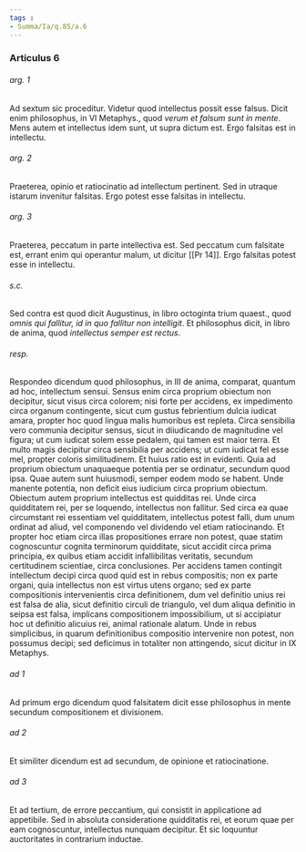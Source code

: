```yaml
---
tags : 
- Summa/Ia/q.85/a.6
---
```


### Articulus 6

###### arg. 1
Ad sextum sic proceditur. Videtur quod intellectus possit esse falsus. Dicit enim philosophus, in VI Metaphys., quod *verum et falsum sunt in mente*. Mens autem et intellectus idem sunt, ut supra dictum est. Ergo falsitas est in intellectu.

###### arg. 2
Praeterea, opinio et ratiocinatio ad intellectum pertinent. Sed in utraque istarum invenitur falsitas. Ergo potest esse falsitas in intellectu.

###### arg. 3
Praeterea, peccatum in parte intellectiva est. Sed peccatum cum falsitate est, errant enim qui operantur malum, ut dicitur [[Pr 14]]. Ergo falsitas potest esse in intellectu.

###### s.c.
Sed contra est quod dicit Augustinus, in libro octoginta trium quaest., quod *omnis qui fallitur, id in quo fallitur non intelligit*. Et philosophus dicit, in libro de anima, quod *intellectus semper est rectus*.

###### resp.
Respondeo dicendum quod philosophus, in III de anima, comparat, quantum ad hoc, intellectum sensui. Sensus enim circa proprium obiectum non decipitur, sicut visus circa colorem; nisi forte per accidens, ex impedimento circa organum contingente, sicut cum gustus febrientium dulcia iudicat amara, propter hoc quod lingua malis humoribus est repleta. Circa sensibilia vero communia decipitur sensus, sicut in diiudicando de magnitudine vel figura; ut cum iudicat solem esse pedalem, qui tamen est maior terra. Et multo magis decipitur circa sensibilia per accidens; ut cum iudicat fel esse mel, propter coloris similitudinem. Et huius ratio est in evidenti. Quia ad proprium obiectum unaquaeque potentia per se ordinatur, secundum quod ipsa. Quae autem sunt huiusmodi, semper eodem modo se habent. Unde manente potentia, non deficit eius iudicium circa proprium obiectum. Obiectum autem proprium intellectus est quidditas rei. Unde circa quidditatem rei, per se loquendo, intellectus non fallitur. Sed circa ea quae circumstant rei essentiam vel quidditatem, intellectus potest falli, dum unum ordinat ad aliud, vel componendo vel dividendo vel etiam ratiocinando. Et propter hoc etiam circa illas propositiones errare non potest, quae statim cognoscuntur cognita terminorum quidditate, sicut accidit circa prima principia, ex quibus etiam accidit infallibilitas veritatis, secundum certitudinem scientiae, circa conclusiones. Per accidens tamen contingit intellectum decipi circa quod quid est in rebus compositis; non ex parte organi, quia intellectus non est virtus utens organo; sed ex parte compositionis intervenientis circa definitionem, dum vel definitio unius rei est falsa de alia, sicut definitio circuli de triangulo, vel dum aliqua definitio in seipsa est falsa, implicans compositionem impossibilium, ut si accipiatur hoc ut definitio alicuius rei, animal rationale alatum. Unde in rebus simplicibus, in quarum definitionibus compositio intervenire non potest, non possumus decipi; sed deficimus in totaliter non attingendo, sicut dicitur in IX Metaphys.

###### ad 1
Ad primum ergo dicendum quod falsitatem dicit esse philosophus in mente secundum compositionem et divisionem.

###### ad 2
Et similiter dicendum est ad secundum, de opinione et ratiocinatione.

###### ad 3
Et ad tertium, de errore peccantium, qui consistit in applicatione ad appetibile. Sed in absoluta consideratione quidditatis rei, et eorum quae per eam cognoscuntur, intellectus nunquam decipitur. Et sic loquuntur auctoritates in contrarium inductae.

